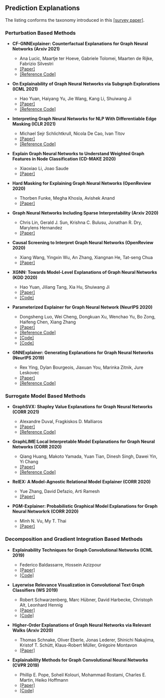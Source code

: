 ## Prediction Explanations

The listing conforms the taxonomy introduced in this [[survey paper]](https://arxiv.org/abs/2012.15445).

### Perturbation Based Methods

- **CF-GNNExplainer: Counterfactual Explanations for Graph Neural Networks (Arxiv 2021)**
  - Ana Lucic, Maartje ter Hoeve, Gabriele Tolomei, Maarten de Rijke, Fabrizio Silvestri
  - [[Paper]](https://arxiv.org/abs/2102.03322)
  - [[Reference Code]](https://github.com/a-lucic/cf-gnnexplainer)

- **On Explainability of Graph Neural Networks via Subgraph Explorations (ICML 2021)**
  - Hao Yuan, Haiyang Yu, Jie Wang, Kang Li, Shuiwang Ji
  - [[Paper]](https://arxiv.org/abs/2102.05152)
  - [[Reference Code]](https://github.com/divelab/DIG)

- **Interpreting Graph Neural Networks for NLP With Differentiable Edge Masking (ICLR 2021)**
  - Michael Sejr Schlichtkrull, Nicola De Cao, Ivan Titov
  - [[Paper]](https://openreview.net/forum?id=WznmQa42ZAx)
  - [[Reference Code]](https://github.com/MichSchli/GraphMask)

- **Explain Graph Neural Networks to Understand Weighted Graph Features in Node Classification (CD-MAKE 2020)**
  - Xiaoxiao Li, Joao Saude
  - [[Paper]](https://arxiv.org/abs/2002.00514)

- **Hard Masking for Explaining Graph Neural Networks (OpenReview 2020)**
  - Thorben Funke, Megha Khosla, Avishek Anand
  - [[Paper]](https://openreview.net/pdf?id=uDN8pRAdsoC)

- **Graph Neural Networks Including Sparse Interpretability (Arxiv 2020)**
  - Chris Lin, Gerald J. Sun, Krishna C. Bulusu, Jonathan R. Dry, Marylens Hernandez
  - [[Paper]](https://arxiv.org/abs/2007.00119)

- **Causal Screening to Interpret Graph Neural Networks (OpenReview 2020)**
  - Xiang Wang, Yingxin Wu, An Zhang, Xiangnan He, Tat-seng Chua
  - [[Paper]](https://openreview.net/forum?id=nzKv5vxZfge)

- **XGNN: Towards Model-Level Explanations of Graph Neural Networks (KDD 2020)**
  - Hao Yuan, Jiliang Tang, Xia Hu, Shuiwang Ji
  - [[Paper]](https://arxiv.org/abs/2006.02587)
  - [[Code]](https://github.com/rkoh-rq/XGNN)

- **Parameterized Explainer for Graph Neural Network (NeurIPS 2020)**
  - Dongsheng Luo, Wei Cheng, Dongkuan Xu, Wenchao Yu, Bo Zong, Haifeng Chen, Xiang Zhang
  - [[Paper]](https://arxiv.org/abs/2011.04573)
  - [[Reference Code]](https://github.com/flyingdoog/PGExplainer)
  - [[Code]](https://github.com/LarsHoldijk/RE-ParameterizedExplainerForGraphNeuralNetworks)
  - [[Code]](https://openreview.net/attachment?id=tt04glo-VrT&name=supplementary_material)

- **GNNExplainer: Generating Explanations for Graph Neural Networks (NeurIPS 2019)**
  - Rex Ying, Dylan Bourgeois, Jiaxuan You, Marinka Zitnik, Jure Leskovec
  - [[Paper]](https://arxiv.org/abs/1903.03894)
  - [[Reference Code]](https://github.com/RexYing/gnn-model-explainer)

### Surrogate Model Based Methods

- **GraphSVX: Shapley Value Explanations for Graph Neural Networks (CORR 2021)**
  - Alexandre Duval, Fragkiskos D. Malliaros
  - [[Paper]](https://arxiv.org/abs/2104.10482)
  - [[Reference Code]](https://github.com/AlexDuvalinho/GraphSVX)

- **GraphLIME:Local Interpretable Model Explanations for Graph Neural Networks (CORR 2020)**
  - Qiang Huang, Makoto Yamada, Yuan Tian, Dinesh Singh, Dawei Yin, Yi Chang
  - [[Paper]](https://arxiv.org/pdf/2001.06216.pdf)
  - [[Reference Code]](https://github.com/WilliamCCHuang/GraphLIME)

- **RelEX: A Model-Agnostic Relational Model Explainer (CORR 2020)**
  - Yue Zhang, David Defazio, Arti Ramesh
  - [[Paper]](https://arxiv.org/abs/2006.00305)

- **PGM-Explainer: Probabilistic Graphical Model Explanations for Graph Neural Networkrk (CORR 2020)**
  - Minh N. Vu, My T. Thai
  - [[Paper]](https://arxiv.org/pdf/2010.05788.pdf)

### Decomposition and Gradient Integration Based Methods

- **Explainability Techniques for Graph Convolutional Networks (ICML 2019)**
  - Federico Baldassarre, Hossein Azizpour
  - [[Paper]](https://arxiv.org/abs/1905.13686)
  - [[Code]](https://github.com/baldassarreFe/graph-network-explainability)

- **Layerwise Relevance Visualization in Convolutional Text Graph Classifiers (WS 2019)**
  - Robert Schwarzenberg, Marc Hübner, David Harbecke, Christoph Alt, Leonhard Hennig
  - [[Paper]](https://arxiv.org/abs/1909.10911v1)
  - [[Code]](https://github.com/DFKI-NLP/lrv)

- **Higher-Order Explanations of Graph Neural Networks via Relevant Walks (Arxiv 2020)**
  - Thomas Schnake, Oliver Eberle, Jonas Lederer, Shinichi Nakajima, Kristof T. Schütt, Klaus-Robert Müller, Grégoire Montavon
  - [[Paper]](https://arxiv.org/abs/2006.03589)

- **Explainability Methods for Graph Convolutional Neural Networks (CVPR 2019)**
  - Phillip E. Pope, Soheil Kolouri, Mohammad Rostami, Charles E. Martin, Heiko Hoffmann
  - [[Paper]](https://openaccess.thecvf.com/content_CVPR_2019/html/Pope_Explainability_Methods_for_Graph_Convolutional_Neural_Networks_CVPR_2019_paper.html)
  - [[Code]](https://github.com/ndey96/GCNN-Explainability)
